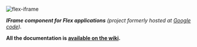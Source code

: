 ![flex-iframe](https://github.com/nicoulaj/flex-iframe/raw/master/library/src/com/google/code/flexiframe/assets/flex-iframe-logo-128.png)

***IFrame component for Flex applications** (project formerly hosted at [Google code](http://code.google.com/p/flex-iframe)).*

**All the documentation is [available on the wiki](https://github.com/nicoulaj/flex-iframe/wiki).**
